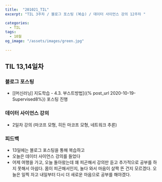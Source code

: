 ```yaml
---
title:  "201021_TIL"
excerpt: "TIL 3주차 / 블로그 포스팅 (복습) / 데이터 사이언스 강의 12주차 "

categories:
  - TIL
tags:
  - 10월
og_image: "/assets/images/green.jpg"
  
---
```

## TIL 13,14일차

### 블로그 포스팅
- [[머신러닝] 지도학습 - 4.3. 부스트방법]({% post_url 2020-10-19-Supervised8%}) 포스팅 진행

### 데이터 사이언스 강의
- 2일차 강의 (마코프 모형, 히든 마코프 모형, 네트워크 추론)

### 피드백
- 13일에는 블로그 포스팅을 통해 복습하고
- 오늘은 데이터 사이언스 강의를 들었다
- 어제 여행을 가고, 오늘 돌아왔는데 꽤 피곤해서 강의만 듣고 추가적으로 공부를 하지 못해서 아쉽다. 몸이 피곤해서인지, 놀다 와서 마음이 살짝 뜬 건지 모르겠다. 오늘은 일찍 자고 내일부터 다시 더 새로운 마음으로 공부를 해야겠다.